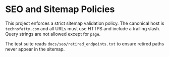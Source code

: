 # SEO and Sitemap Policies

This project enforces a strict sitemap validation policy. The canonical host is `technofatty.com` and all URLs must use HTTPS and include a trailing slash. Query strings are not allowed except for `page`.

The test suite reads `docs/seo/retired_endpoints.txt` to ensure retired paths never appear in the sitemap.
